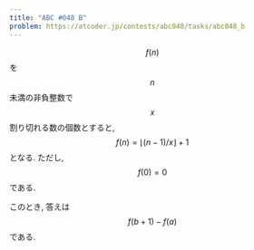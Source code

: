 ```yaml
---
title: "ABC #048 B"
problem: https://atcoder.jp/contests/abc048/tasks/abc048_b
---
```

$$ f(n) $$ を $$ n $$ 未満の非負整数で $$ x $$ 割り切れる数の個数とすると, $$ f(n) = \lfloor (n-1)/x \rfloor+1 $$ となる. ただし, $$ f(0) = 0 $$ である.

このとき, 答えは $$ f(b+1) - f(a) $$ である.
